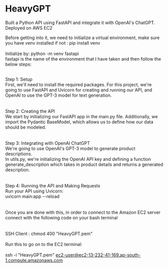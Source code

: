# HeavyGPT
Built a Python API using FastAPI and integrate it with OpenAI's ChatGPT. Deployed on AWS EC2


Before getting into it, we need to initialize a virtual environment, make sure you have venv installed if not : pip install venv<br><br>
Initialize by: python -m venv fastapi<br>
fastapi is the name of the environment that I have taken and then follow the below steps:<br><br>

Step 1: Setup <br>
First, we'll need to install the required packages. For this project, we're going to use FastAPI and Uvicorn for creating and running our API, and OpenAI to use the GPT-3 model for text generation.
<br>
<br>
<br>
Step 2: Creating the API<br>
We start by initializing our FastAPI app in the main.py file. Additionally, we import the Pydantic BaseModel, which allows us to define how our data should be modeled.
<br>
<br>
<br>
Step 3: Integrating with OpenAI ChatGPT<br>
We're going to use OpenAI's GPT-3 model to generate product descriptions.<br>
In utils.py, we're initializing the OpenAI API key and defining a function generate_description which takes in product details and returns a generated description.
<br>
<br>
<br>
Step 4: Running the API and Making Requests<br>
Run your API using Uvicorn:<br>
uvicorn main:app --reload
<br>
<br>
<br>
Once you are done with this, in order to connect to the Amazon EC2 server connect with the following code on your bash terminal<br>
<br>
<br>
SSH Client : chmod 400 "HeavyGPT.pem"<br>
<br>
Run this to go on to the EC2 terminal:<br>
<br>
ssh -i "HeavyGPT.pem" ec2-user@ec2-13-232-41-169.ap-south-1.compute.amazonaws.com<br>
<br>
